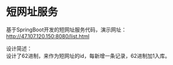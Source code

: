 # 短网址服务
基于SpringBoot开发的短网址服务代码，演示网址： http://47.107.120.150:8080/list.html   

设计简述：  
设计了62进制，来作为短网址的id，每新增一条记录，62进制加1入库。
